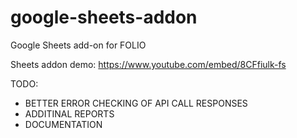 # google-sheets-addon
Google Sheets add-on for FOLIO 

Sheets addon demo:
https://www.youtube.com/embed/8CFfiulk-fs


TODO:

*  BETTER ERROR CHECKING OF API CALL RESPONSES
*  ADDITINAL REPORTS
*  DOCUMENTATION
